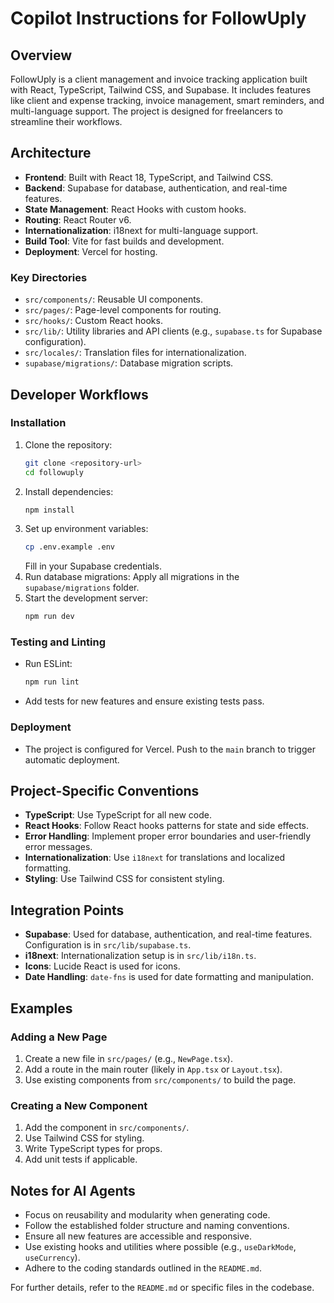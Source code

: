 # Copilot Instructions for FollowUply

## Overview
FollowUply is a client management and invoice tracking application built with React, TypeScript, Tailwind CSS, and Supabase. It includes features like client and expense tracking, invoice management, smart reminders, and multi-language support. The project is designed for freelancers to streamline their workflows.

## Architecture
- **Frontend**: Built with React 18, TypeScript, and Tailwind CSS.
- **Backend**: Supabase for database, authentication, and real-time features.
- **State Management**: React Hooks with custom hooks.
- **Routing**: React Router v6.
- **Internationalization**: i18next for multi-language support.
- **Build Tool**: Vite for fast builds and development.
- **Deployment**: Vercel for hosting.

### Key Directories
- `src/components/`: Reusable UI components.
- `src/pages/`: Page-level components for routing.
- `src/hooks/`: Custom React hooks.
- `src/lib/`: Utility libraries and API clients (e.g., `supabase.ts` for Supabase configuration).
- `src/locales/`: Translation files for internationalization.
- `supabase/migrations/`: Database migration scripts.

## Developer Workflows

### Installation
1. Clone the repository:
   ```bash
   git clone <repository-url>
   cd followuply
   ```
2. Install dependencies:
   ```bash
   npm install
   ```
3. Set up environment variables:
   ```bash
   cp .env.example .env
   ```
   Fill in your Supabase credentials.
4. Run database migrations:
   Apply all migrations in the `supabase/migrations` folder.
5. Start the development server:
   ```bash
   npm run dev
   ```

### Testing and Linting
- Run ESLint:
  ```bash
  npm run lint
  ```
- Add tests for new features and ensure existing tests pass.

### Deployment
- The project is configured for Vercel. Push to the `main` branch to trigger automatic deployment.

## Project-Specific Conventions
- **TypeScript**: Use TypeScript for all new code.
- **React Hooks**: Follow React hooks patterns for state and side effects.
- **Error Handling**: Implement proper error boundaries and user-friendly error messages.
- **Internationalization**: Use `i18next` for translations and localized formatting.
- **Styling**: Use Tailwind CSS for consistent styling.

## Integration Points
- **Supabase**: Used for database, authentication, and real-time features. Configuration is in `src/lib/supabase.ts`.
- **i18next**: Internationalization setup is in `src/lib/i18n.ts`.
- **Icons**: Lucide React is used for icons.
- **Date Handling**: `date-fns` is used for date formatting and manipulation.

## Examples
### Adding a New Page
1. Create a new file in `src/pages/` (e.g., `NewPage.tsx`).
2. Add a route in the main router (likely in `App.tsx` or `Layout.tsx`).
3. Use existing components from `src/components/` to build the page.

### Creating a New Component
1. Add the component in `src/components/`.
2. Use Tailwind CSS for styling.
3. Write TypeScript types for props.
4. Add unit tests if applicable.

## Notes for AI Agents
- Focus on reusability and modularity when generating code.
- Follow the established folder structure and naming conventions.
- Ensure all new features are accessible and responsive.
- Use existing hooks and utilities where possible (e.g., `useDarkMode`, `useCurrency`).
- Adhere to the coding standards outlined in the `README.md`.

For further details, refer to the `README.md` or specific files in the codebase.
